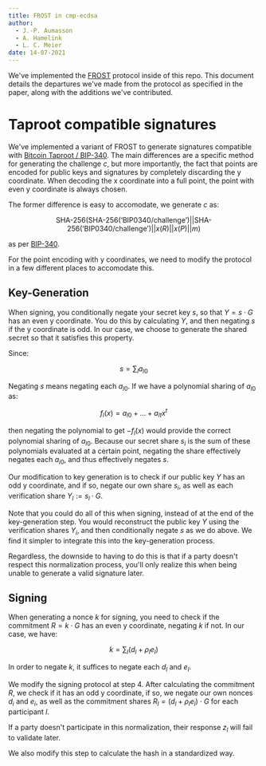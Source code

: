 ```yaml
---
title: FROST in cmp-ecdsa
author:
  - J.-P. Aumasson
  - A. Hamelink
  - L. C. Meier
date: 14-07-2021
---
```


We've implemented the [FROST](https://eprint.iacr.org/2020/852.pdf) protocol
inside of this repo. This document details the departures we've made from the protocol
as specified in the paper, along with the additions we've contributed.

# Taproot compatible signatures

We've implemented a variant of FROST to generate signatures compatible with
[Bitcoin Taproot / BIP-340](https://github.com/bitcoin/bips/blob/master/bip-0340.mediawiki).
The main differences are a specific method for generating the challenge $c$,
but more importantly, the fact that points are encoded for public keys and signatures
by completely discarding the y coordinate. When decoding the x coordinate
into a full point, the point with even y coordinate is always chosen.

The former difference is easy to accomodate, we generate $c$ as:

$$
\text{SHA-256}(\text{SHA-256}(\text{`BIP0340/challenge'}) || 
\text{SHA-256}(\text{`BIP0340/challenge'}) || x(R) || x(P) || m)
$$

as per [BIP-340](https://github.com/bitcoin/bips/blob/master/bip-0340.mediawiki#default-signing).

For the point encoding with y coordinates, we need to modify the protocol in
a few different places to accomodate this.

## Key-Generation

When signing, you conditionally negate your secret key $s$, so that $Y = s \cdot G$
has an even y coordinate. You do this by calculating $Y$, and then negating $s$ if
the y coordinate is odd. In our case, we choose to generate the shared secret so
that it satisfies this property.

Since:

$$
s = \sum_l a_{l0}
$$

Negating $s$ means negating each $a_{l0}$. If we have a polynomial sharing
of $a_{l0}$ as:

$$
f_l(x) = a_{l0} + \ldots + a_{lt} x^t
$$

then negating the polynomial to get $-f_l(x)$ would provide the correct polynomial
sharing of $a_{l0}$. Because our secret share $s_i$ is the sum of these polynomials
evaluated at a certain point, negating the share effectively negates each $a_{i0}$,
and thus effectively negates $s$.

Our modification to key generation is to check if our public key $Y$ has an odd y
coordinate, and if so, negate our own share $s_i$, as well as each
verification share $Y_l := s_l \cdot G$.

Note that you could do all of this when signing, instead of at the end of the
key-generation step. You would reconstruct the public key $Y$ using the verification shares
$Y_i$, and then conditionally negate $s$ as we do above. We find it simpler to integrate
this into the key-generation process.

Regardless, the downside to having to do this is that if a party doesn't respect this
normalization process, you'll only realize this when being unable to
generate a valid signature later.

## Signing

When generating a nonce $k$ for signing, you need to check if the commitment
$R = k \cdot G$ has an even y coordinate, negating $k$ if not. In our case,
we have:

$$
k = \sum_l (d_l + \rho_l e_l)
$$

In order to negate $k$, it suffices to negate each $d_l$ and $e_l$.

We modify the signing protocol at step 4. After calculating the commitment
$R$, we check if it has an odd y coordinate, if so, we negate our own nonces
$d_i$ and $e_i$, as well as the commitment shares $R_l = (d_l + \rho_l e_l) \cdot G$
for each participant $l$.

If a party doesn't participate in this normalization, their response $z_l$ will
fail to validate later.

We also modify this step to calculate the hash in a standardized way.